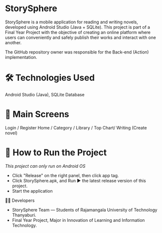 # StorySphere

StorySphere is a mobile application for reading and writing novels, developed using Android Studio (Java + SQLite).
This project is part of a Final Year Project with the objective of creating an online platform where users can conveniently and safely publish their works and interact with one another.

The GitHub repository owner was responsible for the Back-end (Action) implementation.

# 🛠️ Technologies Used

Android Studio (Java), SQLite Database

# 📱 Main Screens

Login / Register
Home / Category / Library / Top Chart/ Writing (Create novel)

# 🚀 How to Run the Project

*This project can only run on Android OS*
- Click "Release" on the right panel, then click app tag.
- Click StorySphere.apk, and Run ▶️ the latest release version of this project.
- Start the application

👩‍💻 Developers

- StorySphere Team — Students of Rajamangala University of Technology Thanyaburi.
- Final Year Project, Major in Innovation of Learning and Information Technology.
